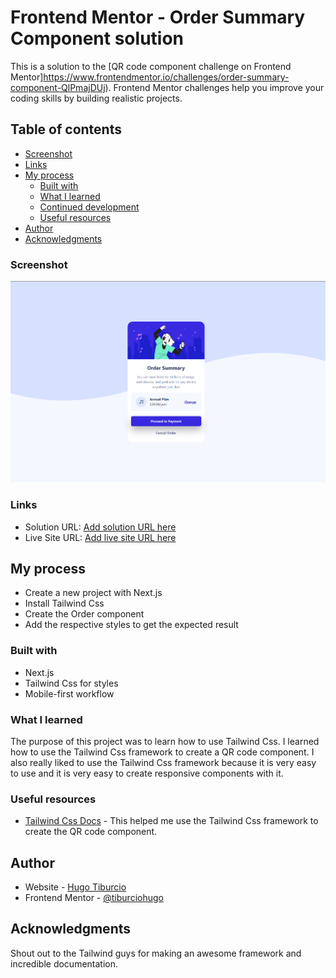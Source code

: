# Frontend Mentor - Order Summary Component solution

This is a solution to the [QR code component challenge on Frontend Mentor]https://www.frontendmentor.io/challenges/order-summary-component-QlPmajDUj). Frontend Mentor challenges help you improve your coding skills by building realistic projects.

## Table of contents

- [Screenshot](#screenshot)
- [Links](#links)
- [My process](#my-process)
  - [Built with](#built-with)
  - [What I learned](#what-i-learned)
  - [Continued development](#continued-development)
  - [Useful resources](#useful-resources)
- [Author](#author)
- [Acknowledgments](#acknowledgments)

### Screenshot

![](./public/screenshot.png)

### Links

- Solution URL: [Add solution URL here](https://www.frontendmentor.io/solutions/)
- Live Site URL: [Add live site URL here]()

## My process

- Create a new project with Next.js
- Install Tailwind Css
- Create the Order component
- Add the respective styles to get the expected result

### Built with

- Next.js
- Tailwind Css for styles
- Mobile-first workflow

### What I learned

The purpose of this project was to learn how to use Tailwind Css. I learned how to use the Tailwind Css framework to create a QR code component. I also really liked to use the Tailwind Css framework because it is very easy to use and it is very easy to create responsive components with it.

### Useful resources

- [Tailwind Css Docs](https://tailwindcss.com/docs/installation) - This helped me use the Tailwind Css framework to create the QR code component.

## Author

- Website - [Hugo Tiburcio](https://github.com/tiburciohugo)
- Frontend Mentor - [@tiburciohugo](https://www.frontendmentor.io/profile/tiburciohugo)

## Acknowledgments

Shout out to the Tailwind guys for making an awesome framework and incredible documentation.
